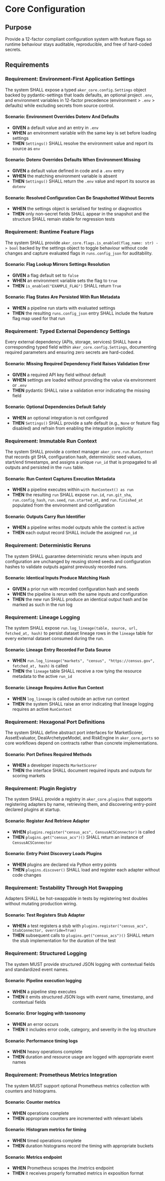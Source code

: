 # Core Configuration

## Purpose
Provide a 12-factor compliant configuration system with feature flags so runtime behaviour stays auditable, reproducible, and free of hard-coded secrets.
## Requirements
### Requirement: Environment-First Application Settings
The system SHALL expose a typed `aker_core.config.Settings` object backed by pydantic-settings that loads defaults, an optional project `.env`, and environment variables in 12-factor precedence (environment > `.env` > defaults) while excluding secrets from source control.

#### Scenario: Environment Overrides Dotenv And Defaults
- **GIVEN** a default value and an entry in `.env`
- **WHEN** an environment variable with the same key is set before loading settings
- **THEN** `Settings()` SHALL resolve the environment value and report its source as `env`

#### Scenario: Dotenv Overrides Defaults When Environment Missing
- **GIVEN** a default value defined in code and a `.env` entry
- **WHEN** the matching environment variable is absent
- **THEN** `Settings()` SHALL return the `.env` value and report its source as `dotenv`

#### Scenario: Resolved Configuration Can Be Snapshotted Without Secrets
- **WHEN** the settings object is serialised for testing or diagnostics
- **THEN** only non-secret fields SHALL appear in the snapshot and the structure SHALL remain stable for regression tests

### Requirement: Runtime Feature Flags
The system SHALL provide `aker_core.flags.is_enabled(flag_name: str) -> bool` backed by the settings object to toggle behaviour without code changes and capture evaluated flags in `runs.config_json` for auditability.

#### Scenario: Flag Lookup Mirrors Settings Resolution
- **GIVEN** a flag default set to `false`
- **WHEN** an environment variable sets the flag to `true`
- **THEN** `is_enabled("EXAMPLE_FLAG")` SHALL return `True`

#### Scenario: Flag States Are Persisted With Run Metadata
- **WHEN** a pipeline run starts with evaluated settings
- **THEN** the resulting `runs.config_json` entry SHALL include the feature flag map used for that run

### Requirement: Typed External Dependency Settings
Every external dependency (APIs, storage, services) SHALL have a corresponding typed field within `aker_core.config.Settings`, documenting required parameters and ensuring zero secrets are hard-coded.

#### Scenario: Missing Required Dependency Field Raises Validation Error
- **GIVEN** a required API key field without default
- **WHEN** settings are loaded without providing the value via environment or `.env`
- **THEN** pydantic SHALL raise a validation error indicating the missing field

#### Scenario: Optional Dependencies Default Safely
- **WHEN** an optional integration is not configured
- **THEN** `Settings()` SHALL provide a safe default (e.g., `None` or feature flag disabled) and refrain from enabling the integration implicitly

### Requirement: Immutable Run Context
The system SHALL provide a context manager `aker_core.run.RunContext` that records git SHA, configuration hash, deterministic seed values, start/end timestamps, and assigns a unique `run_id` that is propagated to all outputs and persisted in the `runs` table.

#### Scenario: Run Context Captures Execution Metadata
- **WHEN** a pipeline executes within `with RunContext() as run`
- **THEN** the resulting `run` SHALL expose `run.id`, `run.git_sha`, `run.config_hash`, `run.seed`, `run.started_at`, and `run.finished_at` populated from the environment and configuration

#### Scenario: Outputs Carry Run Identifier
- **WHEN** a pipeline writes model outputs while the context is active
- **THEN** each output record SHALL include the assigned `run_id`

### Requirement: Deterministic Reruns
The system SHALL guarantee deterministic reruns when inputs and configuration are unchanged by reusing stored seeds and configuration hashes to validate outputs against previously recorded runs.

#### Scenario: Identical Inputs Produce Matching Hash
- **GIVEN** a prior run with recorded configuration hash and seeds
- **WHEN** the pipeline is rerun with the same inputs and configuration
- **THEN** the new run SHALL produce an identical output hash and be marked as such in the run log

### Requirement: Lineage Logging
The system SHALL expose `run.log_lineage(table, source, url, fetched_at, hash)` to persist dataset lineage rows in the `lineage` table for every external dataset consumed during the run.

#### Scenario: Lineage Entry Recorded For Data Source
- **WHEN** `run.log_lineage("markets", "census", "https://census.gov", fetched_at, hash)` is called
- **THEN** the `lineage` table SHALL receive a row tying the resource metadata to the active `run_id`

#### Scenario: Lineage Requires Active Run Context
- **WHEN** `log_lineage` is called outside an active run context
- **THEN** the system SHALL raise an error indicating that lineage logging requires an active `RunContext`

### Requirement: Hexagonal Port Definitions
The system SHALL define abstract port interfaces for MarketScorer, AssetEvaluator, DealArchetypeModel, and RiskEngine in `aker_core.ports` so core workflows depend on contracts rather than concrete implementations.

#### Scenario: Port Defines Required Methods
- **WHEN** a developer inspects `MarketScorer`
- **THEN** the interface SHALL document required inputs and outputs for scoring markets

### Requirement: Plugin Registry
The system SHALL provide a registry in `aker_core.plugins` that supports registering adapters by name, retrieving them, and discovering entry-point declared plugins at startup.

#### Scenario: Register And Retrieve Adapter
- **WHEN** `plugins.register("census_acs", CensusACSConnector)` is called
- **THEN** `plugins.get("census_acs")()` SHALL return an instance of `CensusACSConnector`

#### Scenario: Entry Point Discovery Loads Plugins
- **WHEN** plugins are declared via Python entry points
- **THEN** `plugins.discover()` SHALL load and register each adapter without code changes

### Requirement: Testability Through Hot Swapping
Adapters SHALL be hot-swappable in tests by registering test doubles without mutating production wiring.

#### Scenario: Test Registers Stub Adapter
- **WHEN** a test registers a stub with `plugins.register("census_acs", StubConnector, override=True)`
- **THEN** subsequent calls to `plugins.get("census_acs")()` SHALL return the stub implementation for the duration of the test

### Requirement: Structured Logging
The system MUST provide structured JSON logging with contextual fields and standardized event names.

#### Scenario: Pipeline execution logging
- **WHEN** a pipeline step executes
- **THEN** it emits structured JSON logs with event name, timestamp, and contextual fields

#### Scenario: Error logging with taxonomy
- **WHEN** an error occurs
- **THEN** it includes error code, category, and severity in the log structure

#### Scenario: Performance timing logs
- **WHEN** heavy operations complete
- **THEN** duration and resource usage are logged with appropriate event names

### Requirement: Prometheus Metrics Integration
The system MUST support optional Prometheus metrics collection with counters and histograms.

#### Scenario: Counter metrics
- **WHEN** operations complete
- **THEN** appropriate counters are incremented with relevant labels

#### Scenario: Histogram metrics for timing
- **WHEN** timed operations complete
- **THEN** duration histograms record the timing with appropriate buckets

#### Scenario: Metrics endpoint
- **WHEN** Prometheus scrapes the /metrics endpoint
- **THEN** it receives properly formatted metrics in exposition format
